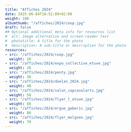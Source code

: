 ```yaml
---
title: "Affiches 2024"
date: 2025-06-04T16:52:09+02:00
weight: 100
albumthumb: "/affiches/2024/coop.jpg"
draft: false
## Optional additional meta info for resources list
#  alt: Image alternative and screen-reader text
#  phototitle: A title for the photo
#  description: A sub-title or description for the photo
resources:
- src: "/affiches/2024/coop.jpg"
  weight: 10
- src: "/affiches/2024/expo_collective_etuve.jpg"
  weight: 20
- src: "/affiches/2024/penty.jpg"
  weight: 30
- src: "/affiches/2024/doelan_2024.jpg"
  weight: 40
- src: "/affiches/2024/salon_capcavalarts.jpg"
  weight: 50
- src: "/affiches/2024/flyer_l_etuve.jpg"
  weight: 60
- src: "/affiches/2024/ergue_gaberic.jpg"
  weight: 80
- src: "/affiches/2024/flyer_melgven.jpg"
  weight: 70
---
```


